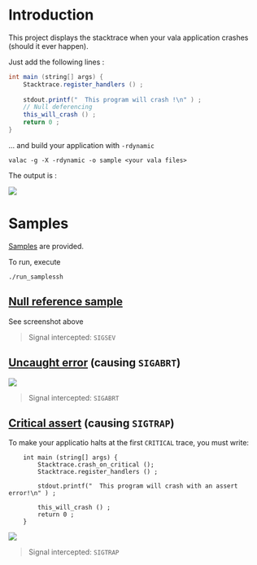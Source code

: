 Introduction
============

This project displays the stacktrace when your vala application crashes (should it ever happen).

Just add the following lines : 

```java
int main (string[] args) {
    Stacktrace.register_handlers () ;
	  
    stdout.printf("  This program will crash !\n" ) ;
    // Null deferencing
    this_will_crash () ;
    return 0 ;
}
```

... and build your application with `-rdynamic` 
```
valac -g -X -rdynamic -o sample <your vala files>
```

The output is :

![](https://raw.githubusercontent.com/PerfectCarl/vala-stacktrace/master/doc/stack-segv.png)

Samples
==================
[Samples](/samples) are provided. 

To run, execute 

```
./run_samplessh
```

[Null reference sample](/samples/error_sigsev.vala)
--------------------------------------------
See screenshot above
> Signal intercepted: `SIGSEV`

[Uncaught error](/samples/error_sigabrt.vala) (causing `SIGABRT`)
--------------------------------------
![](https://raw.githubusercontent.com/PerfectCarl/vala-stacktrace/master/doc/stack-abrt.png)

> Signal intercepted: `SIGABRT`

[Critical assert](/samples/error_sigtrap.vala) (causing `SIGTRAP`)
---------------------------------------
To make your applicatio halts at the first `CRITICAL` trace, you must write: 
```
	int main (string[] args) {
		Stacktrace.crash_on_critical ();
	    Stacktrace.register_handlers () ;
	    
		stdout.printf("  This program will crash with an assert error!\n" ) ;
		
	    this_will_crash () ;
	    return 0 ;
	}

```

![](https://raw.githubusercontent.com/PerfectCarl/vala-stacktrace/master/doc/stack-trap.png)

> Signal intercepted: `SIGTRAP`
